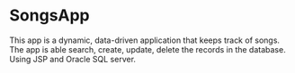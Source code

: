 # SongsApp
This app is a dynamic, data-driven application that keeps track of songs. 
The app is able search, create, update, delete the records in the database.
Using JSP and Oracle SQL server.

